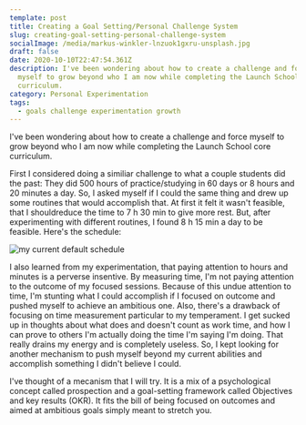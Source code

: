 ```yaml
---
template: post
title: Creating a Goal Setting/Personal Challenge System
slug: creating-goal-setting-personal-challenge-system
socialImage: /media/markus-winkler-lnzuok1gxru-unsplash.jpg
draft: false
date: 2020-10-10T22:47:54.361Z
description: I've been wondering about how to create a challenge and force
  myself to grow beyond who I am now while completing the Launch School core
  curriculum.
category: Personal Experimentation
tags:
  - goals challenge experimentation growth
---
```

I've been wondering about how to create a challenge and force myself to grow beyond who I am now while completing the Launch School core curriculum.

First I considered doing a similiar challenge to what a couple students did the past:
They did 500 hours of practice/studying in 60 days or 8 hours and 20 minutes a day.
So, I asked myself if I could the same thing and drew up some routines that would accomplish that.
At first it felt it wasn't feasible, that I shouldreduce the time to 7 h 30 min to give more rest. But, after experimenting with different routines, I found 8 h 15 min a day to be feasible. Here's the schedule:

![my current default schedule](/media/default-routine.png "The routine I will try.")

I also learned from my experimentation, that paying attention to hours and minutes is a perverse insentive. By measuring time, I'm not paying attention to the outcome of my focused sessions. Because of this undue attention to time, I'm stunting what I could accomplish if I focused on outcome and pushed myself to achieve an ambitious one.
Also, there's a drawback of focusing on time measurement particular to my temperament. I get sucked up in thoughts about what does and doesn't count as work time, and how I can prove to others I'm actually doing the time I'm saying I'm doing. That really drains my energy and is completely useless.
So, I kept looking for another mechanism to push myself beyond my current abilities and accomplish something I didn't believe I could.

I've thought of a mecanism that I will try. It is a mix of a psychological concept called prospection and a goal-setting framework called Objectives and key results (OKR). It fits the bill of being focused on outcomes and aimed at ambitious goals simply meant to stretch you.